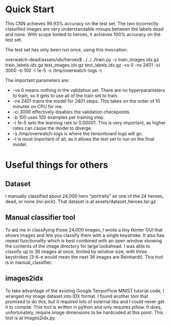 # Quick Start

This CNN achieves 99.93% accuracy on the test set. The two incorrectly classified images are very understandable mixups between the labels dead and none. With scope limited to heroes, it achieves 100% accuracy on the test set.

The test set has only been run once, using this invocation:

overwatch-dead/assets/idx/heroes$ ../../../train.py -v train_images.idx.gz train_labels.idx.gz test_images.idx.gz test_labels.idx.gz -vs 0 -ns 2401 -ci 3000 -b 100 -l 1e-5 -s /tmp/overwatch-logs -t

The important parameters are:
* -vs 0 means nothing in the validation set. There are no hyperparameters to train, so it gets to use all of the train set to train.
* -ns 2401 trains the model for 2401 steps. This takes on the order of 10 minutes on CPU for me.
* -ci 3000 effectively disables the validation checkpoints.
* -b 100 uses 100 examples per training step.
* -l 1e-5 sets the learning rate to 0.00001. This is very important, as higher rates can cause the model to diverge.
* -s /tmp/overwatch-logs is where the tensorboard logs will go.
* -t is most important of all, as it allows the test set to run on the final model.

# Useful things for others
## Dataset
I manually classified about 24,000 hero "portraits" as one of the 24 heroes, dead, or none (no-pick). That dataset is at assets/dataset_heroes.tar.gz.

## Manual classifier tool
To aid me in classifying those 24,000 images, I wrote a tiny tkinter GUI that shows images and lets you classify them with a single keystroke. It also has repeat functionality which is best combined with an open window showing the contents of the image directory for large lookahead. I was able to classify up to 36 images at once, limited by window size, with three keystrokes (3-6-e would mean the next 36 images are Reinhardt). This tool is in manual_classifier.

## images2idx
To take advantage of the existing Google TensorFlow MNIST tutorial code, I wranged my image dataset into IDX format. I found another tool that promised to do this, but it required lots of external libs and I could never get it to compile. This tool is written in python and only requires pillow. It does, unfortunately, require image dimensions to be hardcoded at this point. This tool is at images2idx.py.
